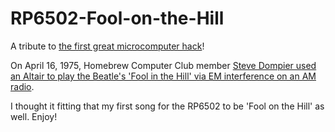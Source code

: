 # RP6502-Fool-on-the-Hill
A tribute to [the first great microcomputer hack](https://www.digibarn.com/collections/weirdstuff/altair-sheetmusic/index.html)!

On April 16, 1975, Homebrew Computer Club member [Steve Dompier used an Altair to play the Beatle's 'Fool in the Hill' via EM interference on an AM radio](https://www.digibarn.com/collections/audio/digibarn-radio/altair-music-erik-klein/foolonthehill.wav).

I thought it fitting that my first song for the RP6502 to be 'Fool on the Hill' as well. Enjoy!
